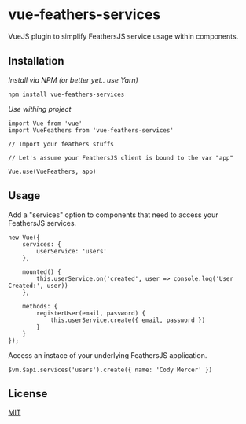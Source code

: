 # vue-feathers-services

VueJS plugin to simplify FeathersJS service usage within components.

## Installation

*Install via NPM (or better yet.. use Yarn)*
```
npm install vue-feathers-services
```

*Use withing project*
```
import Vue from 'vue'
import VueFeathers from 'vue-feathers-services'

// Import your feathers stuffs

// Let's assume your FeathersJS client is bound to the var "app"

Vue.use(VueFeathers, app)
```

## Usage
Add a "services" option to components that need to access your FeathersJS services.
```
new Vue({
    services: {
        userService: 'users'
    },

    mounted() {
        this.userService.on('created', user => console.log('User Created:', user))
    },

    methods: {
        registerUser(email, password) {
            this.userService.create({ email, password })
        }
    }
});
```

Access an instace of your underlying FeathersJS application.
```
$vm.$api.services('users').create({ name: 'Cody Mercer' })
```

## License
[MIT](https://opensource.org/licenses/MIT)

